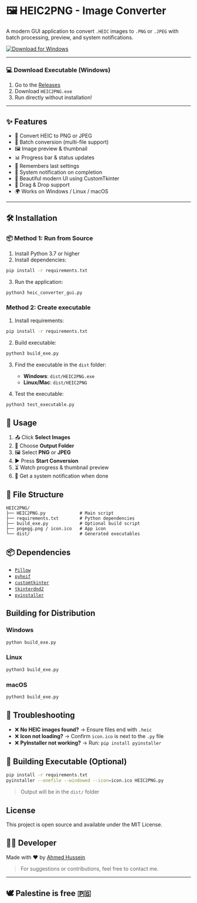 # 🖼️ HEIC2PNG - Image Converter

A modern GUI application to convert `.HEIC` images to `.PNG` or `.JPEG` with batch processing, preview, and system notifications.

[![Download for Windows](https://img.shields.io/badge/⬇️%20Download-Windows%20EXE-blue?style=for-the-badge&logo=windows)](https://github.com/ElJoker1/heic2png/releases/latest/download/HEIC2PNG.exe)

---
### 💻 Download Executable (Windows)

1. Go to the [Releases](https://github.com/ElJoker1/heic2png/releases/latest)
2. Download `HEIC2PNG.exe`
3. Run directly without installation!
---

## ✨ Features

- 🔄 Convert HEIC to PNG or JPEG
- 🧺 Batch conversion (multi-file support)
- 🖼️ Image preview & thumbnail
- 📊 Progress bar & status updates
- 💾 Remembers last settings
- 🔔 System notification on completion
- 🎨 Beautiful modern UI using CustomTkinter
- 🧲 Drag & Drop support
- 🌍 Works on Windows / Linux / macOS

---

## 🛠️ Installation

### 📦 Method 1: Run from Source

1. Install Python 3.7 or higher
2. Install dependencies:

```bash
pip install -r requirements.txt
```


3. Run the application:
```bash
python3 heic_converter_gui.py
```

### Method 2: Create executable

1. Install requirements:
```bash
pip install -r requirements.txt
```

2. Build executable:
```bash
python3 build_exe.py
```

3. Find the executable in the `dist` folder:
   - **Windows**: `dist/HEIC2PNG.exe`
   - **Linux/Mac**: `dist/HEIC2PNG`

4. Test the executable:
```bash
python3 test_executable.py
```

## 🚀 Usage

1. 📤 Click **Select Images**
2. 📁 Choose **Output Folder**
3. 🖼️ Select **PNG** or **JPEG**
4. ▶️ Press **Start Conversion**
5. ⏳ Watch progress & thumbnail preview
6. 🔔 Get a system notification when done

## 📁 File Structure

```
HEIC2PNG/
├── HEIC2PNG.py             # Main script
├── requirements.txt        # Python dependencies
├── build_exe.py            # Optional build script
├── pngegg.png / icon.ico   # App icon
└── dist/                   # Generated executables
```

## 📦 Dependencies

- [`Pillow`](https://pypi.org/project/Pillow/)
- [`pyheif`](https://pypi.org/project/pyheif/)
- [`customtkinter`](https://github.com/TomSchimansky/CustomTkinter)
- [`tkinterdnd2`](https://pypi.org/project/tkinterdnd2/)
- [`pyinstaller`](https://pypi.org/project/pyinstaller/)

## Building for Distribution

### Windows
```bash
python build_exe.py
```

### Linux
```bash
python3 build_exe.py
```

### macOS
```bash
python3 build_exe.py
```


## 🧰 Troubleshooting

- ❌ **No HEIC images found?** → Ensure files end with `.heic`
- ❌ **Icon not loading?** → Confirm `icon.ico` is next to the `.py` file
- ❌ **PyInstaller not working?** → Run: `pip install pyinstaller`

## 🧪 Building Executable (Optional)

```bash
pip install -r requirements.txt
pyinstaller --onefile --windowed --icon=icon.ico HEIC2PNG.py
```

> Output will be in the `dist/` folder

## License

This project is open source and available under the MIT License.

## 🧑‍💻 Developer

Made with ❤️ by [Ahmed Hussein](https://www.facebook.com/Ebnhusssein)

> For suggestions or contributions, feel free to contact me.

---

## 🕊️ Palestine is free 🇵🇸

